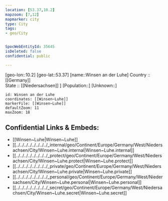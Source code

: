 ```yaml
---
location: [53.37,10.2] 
mapzoom: [7,12] 
mapmarker: city 
type: City
tags:
- geo/City


SpocWebEntityId: 35645
isDeleted: false
confidential: public

---
```

[geo-lon::10.2] 
[geo-lat::53.37] 
[name::Winsen an der Luhe] 
Country :: [[Germany]]  
State :: [[Niedersachsen]] ] 
[Population::] 
[Unknown::] 


```leaflet
id: Winsen an der Luhe
coordinates: [[Winsen~Luhe]] 
markerFile: [[Winsen~Luhe]] 
defaultZoom: 11 
maxZoom: 18
```


## Confidential Links & Embeds: 
- [[Winsen~Luhe|Winsen~Luhe]] 
- [[../../../../../../../../_internal/geo/Continent/Europe/Germany/West/Niedersachsen/City/Winsen~Luhe.internal|Winsen~Luhe.internal]] 
- [[../../../../../../../../_protect/geo/Continent/Europe/Germany/West/Niedersachsen/City/Winsen~Luhe.protect|Winsen~Luhe.protect]] 
- [[../../../../../../../../_private/geo/Continent/Europe/Germany/West/Niedersachsen/City/Winsen~Luhe.private|Winsen~Luhe.private]] 
- [[../../../../../../../../_personal/geo/Continent/Europe/Germany/West/Niedersachsen/City/Winsen~Luhe.personal|Winsen~Luhe.personal]] 
- [[../../../../../../../../_secret/geo/Continent/Europe/Germany/West/Niedersachsen/City/Winsen~Luhe.secret|Winsen~Luhe.secret]] 
